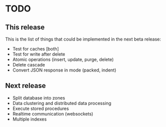 # TODO

## This release
This is the list of things that could be implemented in the next beta release:
- Test for caches [both]
- Test for write after delete
- Atomic operations (insert, update, purge, delete)
- Delete cascade
- Convert JSON response in mode (packed, indent)

## Next release
- Split database into zones
- Data clustering and distributed data processing
- Execute stored procedures
- Realtime communication (websockets)
- Multiple indexes
